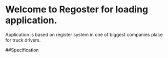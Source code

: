 # Welcome to Regoster for loading application.
Application is based on register system in one of biggest companies place for truck drivers.

##Specification

